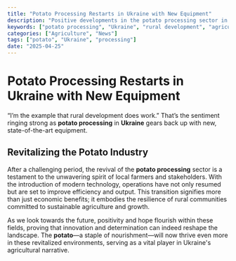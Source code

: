 ```yaml
---
title: "Potato Processing Restarts in Ukraine with New Equipment"
description: "Positive developments in the potato processing sector in Ukraine highlight the resilience and capability of rural development."
keywords: ["potato processing", "Ukraine", "rural development", "agriculture", "new equipment"]
categories: ["Agriculture", "News"]
tags: ["potato", "Ukraine", "processing"]
date: "2025-04-25"
---
```


# Potato Processing Restarts in Ukraine with New Equipment

“I’m the example that rural development does work.” That’s the sentiment ringing strong as **potato processing** in **Ukraine** gears back up with new, state-of-the-art equipment. 

## Revitalizing the Potato Industry

After a challenging period, the revival of the **potato processing** sector is a testament to the unwavering spirit of local farmers and stakeholders. With the introduction of modern technology, operations have not only resumed but are set to improve efficiency and output. This transition signifies more than just economic benefits; it embodies the resilience of rural communities committed to sustainable agriculture and growth.

As we look towards the future, positivity and hope flourish within these fields, proving that innovation and determination can indeed reshape the landscape. The **potato**—a staple of nourishment—will now thrive even more in these revitalized environments, serving as a vital player in Ukraine's agricultural narrative.